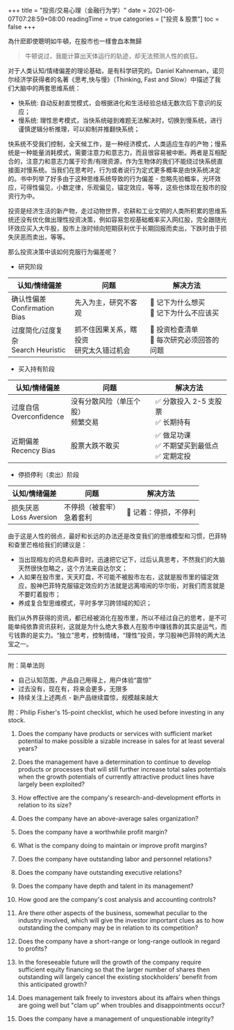 +++
title = "投资/交易心理（金融行为学）"
date = 2021-06-07T07:28:59+08:00
readingTime = true
categories = ["投资 & 股票"]
toc = false
+++

為什麽即使聰明如牛頓，在股市也一樣會血本無歸

<!--more-->

> 牛顿说过，我能计算出天体运行的轨迹，却无法预测人性的疯狂。

对于人类认知/情绪偏差的理论基础，是有科学研究的。Daniel Kahneman，诺贝尔经济学获得者的名著《思考,快与慢》（Thinking, Fast and Slow）中描述了我们大脑中的两套思维系统：

-   <span class="uline">快系统</span>: 自动反射直觉模式，会根据进化和生活经验总结无数次后下意识的反应；
-   <span class="uline">慢系统</span>: 理性思考模式，当快系统碰到难题无法解决时，切换到慢系统，进行谨慎逻辑分析推理，可以抑制并推翻快系统；

快系统不受我们控制，全天候工作，是一种经济模式，人类适应生存的产物；慢系统是一种能量消耗模式，需要注意力和意志力，而且很容易被中断。两者是互相配合的，注意力和意志力属于珍贵/有限资源，作为生物体的我们不能绕过快系统直接面对慢系统。当我们在思考时，行为或者说行为定式更多概率是由快系统决定的。书中列举了好多由于这种思维系统导致的行为偏差 - 忽略先验概率，光环效应，可得性偏见，小数定律，乐观偏见，锚定效应，等等，这些也体现在股市的投资行为中。

投资是经济生活的新产物，走过动物世界，农耕和工业文明的人类所积累的思维系统还没有优化做出理性投资决策，例如容易忽视基础概率买入网红股，完全跟随光环效应买入大牛股，股市上涨时倾向短期获利优于长期回报而卖出，下跌时由于损失厌恶而卖出，等等。

那么投资决策中该如何克服行为偏差呢？

-   研究阶段

| 认知/情绪偏差                                                       | 问题                                          | 解决方法                                                                  |
| ------------------------------------------------------------------- | --------------------------------------------- | ------------------------------------------------------------------------- |
| 确认性偏差 <br/> <span class="label">Confirmation Bias</span>       | 先入为主，研究不客观                          | <span class="kwd2">📝 记下为什么想买 <br/> 📝 记下为什么不应该买</span>   |
| 过度简化/过度复杂 <br/> <span class="label">Search Heuristic</span> | 抓不住因果关系，瞎投资 <br/> 研究太久错过机会 | <span class="kwd2">📝 投资检查清单 <br/> 📝 每次研究必须回答的问题</span> |

-   买入持有阶段

| 认知/情绪偏差                                            | 问题                                   | 解决方法                                                                          |
| -------------------------------------------------------- | -------------------------------------- | --------------------------------------------------------------------------------- |
| 过度自信 <br/> <span class="label">Overconfidence</span> | 没有分散风险（单压个股）<br/> 频繁交易 | <span class="kwd2">✅ 分散投入 2-5 支股票 <br/> ✅ 长期持有</span>                |
| 近期偏差 <br/> <span class="label">Recency Bias</span>   | 股票大跌不敢买                         | <span class="kwd2">✅ 做足功课 <br/> ✅ 不期望买到最低点 <br/> ✅ 定期定投</span> |

-   停损停利（卖出）阶段

| 认知/情绪偏差                                           | 问题                           | 解决方法                                        |
| ------------------------------------------------------- | ------------------------------ | ----------------------------------------------- |
| 损失厌恶 <br/> <span class="label">Loss Aversion</span> | 不停损（被套牢）<br/> 急着套利 | <span class="kwd2">🙈 记着：停损，不停利</span> |

由于这是人性的弱点，最好和长远的办法还是改变我们的思维模型和习惯，巴菲特和查里芒格给我们的建议是：

-   当出现相左的讯息和声音时，迅速把它记下，过后认真思考，不然我们的大脑天然很快忽略之，这个方法来自达尔文；
-   人如果在股市里，天天盯盘，不可能不被股市左右，这就是股市里的锚定效应，股神巴菲特克服锚定效应的方法就是远离喧闹的华尔街，对我们而言就是不要盯着股市；
-   养成复合型思维模式，平时多学习跨领域的知识；

我们从外界获得的资讯，都已经被消化在股市里，所以不经过自己的思考，是不可能单纯依靠资讯获利，这就是为什么绝大多数人在股市中赚钱靠的其实是运气，而亏钱靠的是实力。<span class="uline">“独立”</span>思考，控制情绪，<span class="uline">“理性”</span>投资，学习股神巴菲特的两大法宝之一。

---

附：简单法则

-   自己认知范围，产品自己用得上，用户体验“<span class='kwd2'>震惊</span>”
-   过去没有，现在有，将来会更多，无限多
-   持续关注上述两点 - 新产品继续震惊，规模越来越大

附：Philip Fisher's 15-point checklist, which he used before investing in any stock.

1. Does the company have products or services with sufficient market potential to make possible a sizable increase in sales for at least several years?

2. Does the management have a determination to continue to develop products or processes that will still further increase total sales potentials when the growth potentials of currently attractive product lines have largely been exploited?

3. How effective are the company's research-and-development efforts in relation to its size?

4. Does the company have an above-average sales organization?

5. Does the company have a worthwhile profit margin?

6. What is the company doing to maintain or improve profit margins?

7. Does the company have outstanding labor and personnel relations?

8. Does the company have outstanding executive relations?

9. Does the company have depth and talent in its management?

10. How good are the company's cost analysis and accounting controls?

11. Are there other aspects of the business, somewhat peculiar to the industry involved, which will give the investor important clues as to how outstanding the company may be in relation to its competition?

12. Does the company have a short-range or long-range outlook in regard to profits?

13. In the foreseeable future will the growth of the company require sufficient equity financing so that the larger number of shares then outstanding will largely cancel the existing stockholders' benefit from this anticipated growth?

14. Does management talk freely to investors about its affairs when things are going well but "clam up" when troubles and disappointments occur?

15. Does the company have a management of unquestionable integrity?
